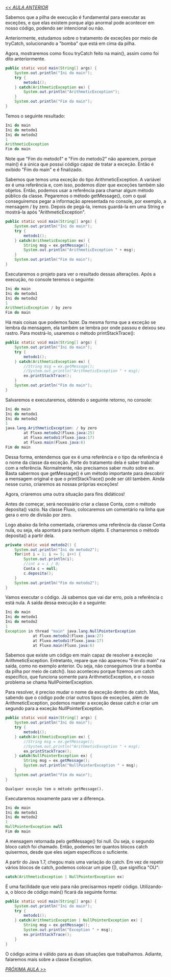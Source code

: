 *[<< AULA ANTERIOR](https://github.com/pvreboucas/java-excecoes/blob/aula-2/aulas/2-try-catch.md)*

Sabemos que a pilha de execução é fundamental para executar as exceções, e que elas existem porque algo anormal pode acontecer em nosso código, podendo ser intencional ou não.

Anteriormente, estudamos sobre o tratamento de exceções por meio de tryCatch, solucionando a "bomba" que está em cima da pilha.

Agora, mostraremos como ficou tryCatch feito na main(), assim como foi dito anteriormente.

```java
public static void main(String[] args) {
    System.out.println("Ini do main");
    try {
        metodo1();
    } catch(ArithmeticException ex) {
        System.out.println("ArithmeticException");
    }
    System.out.println("Fim do main");
}
```

Temos o seguinte resultado:

```java
Ini do main
Ini do metodo1
Ini do metodo2
1
ArithmeticException
Fim do main
```

Note que "Fim do metodo1" e "Fim do metodo2" não aparecem, porque main() é a única que possui código capaz de tratar a exceção. Então é exibido "Fim do main" e é finalizado.

Sabemos que temos uma exceção do tipo ArithmeticException. A variável ex é uma referência e, com isso, podemos dizer que exceções também são objetos. Então, podemos usar a referência para chamar algum método público da classe. Pegaremos o método getMessage(), com o qual conseguiremos pegar a informação apresentada no console, por exemplo, a mensagem / by zero. Depois de pegá-la, iremos guardá-la em uma String e mostrá-la após "ArithmeticException".

```java
public static void main(String[] args) {
    System.out.println("Ini do main");
    try {
        metodo1();
    } catch(ArithmeticException ex) {
        String msg = ex.getMessage();
        System.out.println("ArithmeticException " + msg);
    }
    System.out.println("Fim do main");
}
```

Executaremos o projeto para ver o resultado dessas alterações. Após a execução, no console teremos o seguinte:

```java
Ini do main
Ini do metodo1
Ini do metodo2
1
ArithmeticException / by zero
Fim do main
```

Há mais coisas que podemos fazer. Da mesma forma que a exceção se lembra da mensagem, ela também se lembra por onde passou e deixou seu rastro. Para mostrá-lo, usaremos o método printStackTrace():

```java
public static void main(String[] args) {
    System.out.println("Ini do main");
    try {
        metodo1();
    } catch(ArithmeticException ex) {
        //String msg = ex.getMessage();
        //System.out.println("ArithmeticException " + msg);
        ex.printStackTrace();
    }
    System.out.println("Fim do main");
}
```

Salvaremos e executaremos, obtendo o seguinte retorno, no console:

```java
Ini do main
Ini do metodo1
Ini do metodo2
1
java.lang.ArithmeticException: / by zero
        at Fluxo.metodo2(Fluxo.java:25)
        at Fluxo.metodo1(Fluxo.java:17)
        at Fluxo.main(Fluxo.java:6)
Fim do main
```

Dessa forma, entendemos que ex é uma referência e o tipo da referência é o nome da classe da exceção. Parte do tratamento dela é saber trabalhar com a referência. Normalmente, não precisamos saber muito sobre ex. Basta sabermos que getMessage() é um método importante para descobrir a mensagem original e que o printStackTrace() pode ser útil também. Ainda nesse curso, criaremos as nossas próprias exceções!

Agora, criaremos uma outra situação para fins didáticos!

Antes de começar, será necessário criar a classe Conta, com o método deposita() vazio. Na classe Fluxo, colocaremos um comentário na linha que gera o erro de divisão por zero.

Logo abaixo da linha comentada, criaremos uma referência da classe Conta nula, ou seja, ela apontará para nenhum objeto. E chamaremos o método deposita() a partir dela.

```java
private static void metodo2() {
    System.out.println("Ini do metodo2");
    for(int i = 1; i <= 5; i++) {
        System.out.println(i);
        //int a = i / 0;
        Conta c = null;
        c.deposita();
    }
    System.out.println("Fim do metodo2");
}
```

Vamos executar o código. Já sabemos que vai dar erro, pois a referência c está nula. A saída dessa execução é a seguinte:

```java
Ini do main
Ini do metodo1
Ini do metodo2
1
Exception in thread "main" java.lang.NullPointerException
            at Fluxo.metodo2(Fluxo.java:27)
            at Fluxo.metodo1(Fluxo.java:17)
            at Fluxo.main(Fluxo.java:6)
```

Sabemos que existe um código em main capaz de resolver a exceção ArithmeticException. Entretanto, repare que não apareceu "Fim do main" na saída, como no exemplo anterior. Ou seja, não conseguimos tirar a bomba da pilha por meio de catch(). Isso aconteceu porque fizemos um catch específico, que funciona somente para ArithmeticException, e o nosso problema se chama NullPointerException.

Para resolver, é preciso mudar o nome da exceção dentro de catch. Mas, sabendo que o código pode criar outros tipos de exceções, além de ArithmeticException, podemos manter a exceção desse catch e criar um segundo para a exceção NullPointerException.

```java
public static void main(String[] args) {
    System.out.println("Ini do main");
    try {
        metodo1();
    } catch(ArithmeticException ex) {
        //String msg = ex.getMessage();
        //System.out.println("ArithmeticException " + msg);
        ex.printStackTrace();
    } catch(NullPointerException ex) {
        String msg = ex.getMessage();
        System.out.println("NullPointerException " + msg);
    }
    System.out.println("Fim do main");
}
```
```
Qualquer exceção tem o método getMessage().
```

Executaremos novamente para ver a diferença.

```java
Ini do main
Ini do metodo1
Ini do metodo2
1
NullPointerException null
Fim do main
```

A mensagem retornada pelo getMessage() foi null. Ou seja, o segundo bloco catch foi chamado. Então, podemos ter quantos blocos catch quisermos, desde que eles sejam específicos o suficiente.

A partir do Java 1.7, chegou mais uma variação do catch. Em vez de repetir vários blocos de catch, podemos colocar um pipe (|), que significa "OU":

```java
catch(ArithmeticException | NullPointerException ex)
```

É uma facilidade que veio para não precisarmos repetir código. Utilizando-a, o bloco de código main() ficará da seguinte forma:

```java
public static void main(String[] args) {
    System.out.println("Ini do main");
    try {
        metodo1();
    } catch(ArithmeticException | NullPointerException ex) {
        String msg = ex.getMessage();
        System.out.println("Exception " + msg);
        ex.printStackTrace();
    }
}
```

O código acima é válido para as duas situações que trabalhamos. Adiante, falaremos mais sobre a classe Exception.


*[PRÓXIMA AULA >>](https://github.com/pvreboucas/java-excecoes/blob/aula-3/aulas/1-revisao.md)*
